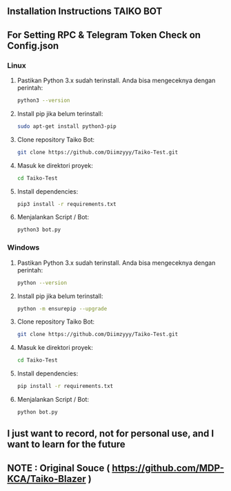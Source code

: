 ## Installation Instructions TAIKO BOT

## For Setting RPC & Telegram Token Check on Config.json

### Linux
1. Pastikan Python 3.x sudah terinstall. Anda bisa mengeceknya dengan perintah:
    ```sh
    python3 --version
    ```
2. Install pip jika belum terinstall:
    ```sh
    sudo apt-get install python3-pip
    ```
3. Clone repository Taiko Bot:
    ```sh
    git clone https://github.com/Diimzyyy/Taiko-Test.git
    ```
4. Masuk ke direktori proyek:
    ```sh
    cd Taiko-Test
    ```
5. Install dependencies:
    ```sh
    pip3 install -r requirements.txt
    ```
6. Menjalankan Script / Bot:
    ```sh
    python3 bot.py
    ```

### Windows
1. Pastikan Python 3.x sudah terinstall. Anda bisa mengeceknya dengan perintah:
    ```sh
    python --version
    ```
2. Install pip jika belum terinstall:
    ```sh
    python -m ensurepip --upgrade
    ```
3. Clone repository Taiko Bot:
    ```sh
    git clone https://github.com/Diimzyyy/Taiko-Test.git
    ```
4. Masuk ke direktori proyek:
    ```sh
    cd Taiko-Test
    ```
5. Install dependencies:
    ```sh
    pip install -r requirements.txt
    ```
6. Menjalankan Script / Bot:
    ```sh
    python bot.py
    ```
## I just want to record, not for personal use, and I want to learn for the future
## NOTE : Original Souce ( https://github.com/MDP-KCA/Taiko-Blazer )
